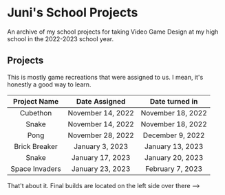 # Juni's School Projects

An archive of my school projects for taking Video Game Design at my high school in the 2022-2023 school year.

## Projects
This is mostly game recreations that were assigned to us. I mean, it's honestly a good way to learn.

| Project Name | Date Assigned | Date turned in |
|:-:|:-:|:-:|
|Cubethon|November 14, 2022|November 18, 2022|
|Snake|November 14, 2022|November 18, 2022|
|Pong|November 28, 2022|December 9, 2022|
|Brick Breaker|January 3, 2023|January 13, 2023|
|Snake|January 17, 2023|January 20, 2023|
|Space Invaders|January 23, 2023|February 7, 2023|

That't about it. Final builds are located on the left side over there -->